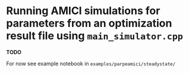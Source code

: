 # Running AMICI simulations for parameters from an optimization result file using `main_simulator.cpp`

**TODO** 

For now see example notebook in `examples/parpeamici/steadystate/`
